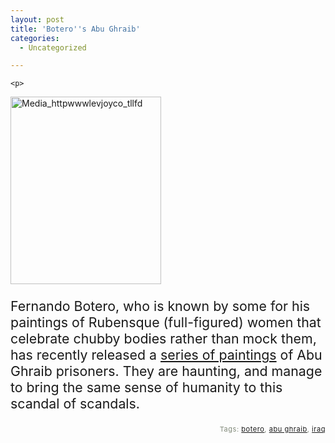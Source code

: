```yaml
---
layout: post
title: 'Botero''s Abu Ghraib'
categories:
  - Uncategorized

---
```



    <p>
<div class='p_embed p_image_embed'>
<img alt="Media_httpwwwlevjoyco_tllfd" height="300" src="http://levjoydotcom3.files.wordpress.com/2006/11/media_httpwwwlevjoyco_tllfd.jpg?w=241" width="241" />
</div>
<span style="font-size:16pt;">
<p />
</span>Fernando Botero, who is known by some for his paintings of Rubensque (full-figured) women that celebrate chubby bodies rather than mock them, has recently released a <a href="http://www.marlboroughgallery.com/artists/botero/artwork.html">series of paintings</a> of Abu Ghraib prisoners.  They are haunting, and manage to bring the same sense of humanity to this scandal of scandals.  
</p>
<p style="text-align:right;font-size:11px;letter-spacing:.05em;color:#808979;">Tags: <a href="http://www.technorati.com/tag/botero" rel="tag">botero</a>, <a href="http://www.technorati.com/tag/abu%20ghraib" rel="tag">abu ghraib</a>, <a href="http://www.technorati.com/tag/iraq" rel="tag">iraq</a></p>
  
